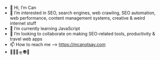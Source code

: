 - 👋 Hi, I’m Can
- 👀 I’m interested in SEO, search engines, web crawling, SEO automation, web performance, content management systems, creative & weird internet stuff
- 🌱 I’m currently learning JavaScript
- 🚀 I’m looking to collaborate on making SEO-related tools, productivity & travel web apps
- 📫 How to reach me --> https://mcanotsay.com
- 👨🏼‍🚀🛸👽🤖
